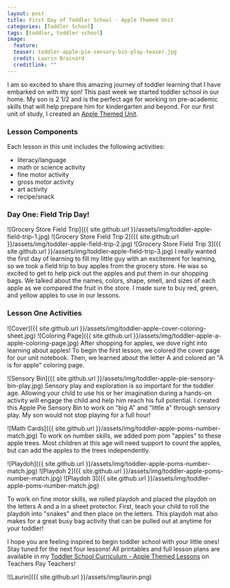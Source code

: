 ```yaml
---
layout: post
title: First Day of Toddler School - Apple Themed Unit
categories: [Toddler School]
tags: [toddler, toddler school]
image:
  feature: 
  teaser: toddler-apple-pie-sensory-bin-play-teaser.jpg
  credit: Laurin Brainard
  creditlink: ""
---
```

I am so excited to share this amazing journey of toddler learning that I have embarked on with my son! This past week we started toddler school in our home. My son is 2 1/2 and is the perfect age for working on pre-academic skills that will help prepare him for kindergarten and beyond. For our first unit of study, I created an [Apple Themed Unit](http://bit.ly/toddlerapple). 

### Lesson Components
Each lesson in this unit includes the following activities:
- literacy/language
- math or science activity
- fine motor activity
- gross motor activity
- art activity
- recipe/snack

### Day One: Field Trip Day!
![Grocery Store Field Trip]({{ site.github.url }}/assets/img/toddler-apple-field-trip-1.jpg)
![Grocery Store Field Trip 2]({{ site.github.url }}/assets/img/toddler-apple-field-trip-2.jpg)
![Grocery Store Field Trip 3]({{ site.github.url }}/assets/img/toddler-apple-field-trip-3.jpg)
I really wanted the first day of learning to fill my little guy with an excitement for learning, so we took a field trip to buy apples from the grocery store. He was so excited to get to help pick out the apples and put them in our shopping bags. We talked about the names, colors, shape, smell, and sizes of each apple as we compared the fruit in the store. I made sure to buy red, green, and yellow apples to use in our lessons.

### Lesson One Activities
![Cover]({{ site.github.url }}/assets/img/toddler-apple-cover-coloring-sheet.jpg)
![Coloring Page]({{ site.github.url }}/assets/img/toddler-apple-a-apple-coloring-page.jpg)
After shopping for apples, we dove right into learning about apples! To begin the first lesson, we colored the cover page for our unit notebook. Then, we learned about the letter A and colored an "A is for apple" coloring page. 

![Sensory Bin]({{ site.github.url }}/assets/img/toddler-apple-pie-sensory-bin-play.jpg)
Sensory play and exploration is so important for the toddler age. Allowing your child to use his or her imagination during a hands-on activity will engage the child and help him reach his full potential. I created this Apple Pie Sensory Bin to work on "big A" and "little a" through sensory play. My son would not stop playing for a full hour! 

![Math Cards]({{ site.github.url }}/assets/img/toddler-apple-poms-number-match.jpg)
To work on number skills, we added pom pom "apples" to these apple trees. Most children at this age will need support to count the apples, but can add the apples to the trees independently. 

![Playdoh]({{ site.github.url }}/assets/img/toddler-apple-poms-number-match.jpg)
![Playdoh 2]({{ site.github.url }}/assets/img/toddler-apple-poms-number-match.jpg)
![Playdoh 3]({{ site.github.url }}/assets/img/toddler-apple-poms-number-match.jpg)

To work on fine motor skills, we rolled playdoh and placed the playdoh on the letters A and a in a sheet protector. First, teach your child to roll the playdoh into "snakes" and then place on the letters. This playdoh mat also makes for a great busy bag activity that can be pulled out at anytime for your toddler!

I hope you are feeling inspired to begin toddler school with your little ones! Stay tuned for the next four lessons! All printables and full lesson plans are available in my [Toddler School Curriculum - Apple Themed Lessons](http://bit.ly/toddlerapple) on Teachers Pay Teachers!

![Laurin]({{ site.github.url }}/assets/img/laurin.png)
